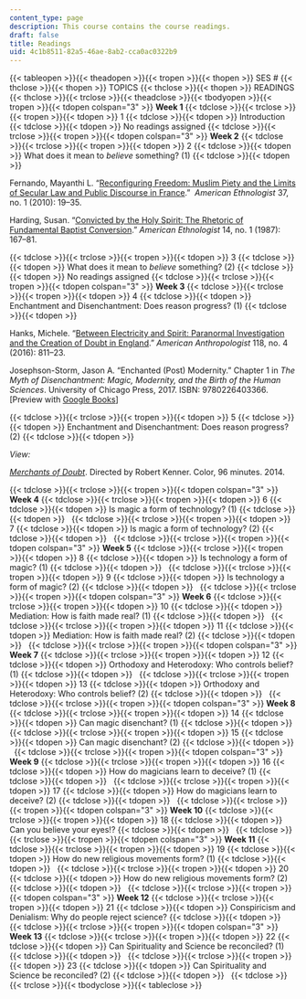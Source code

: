 ```yaml
---
content_type: page
description: This course contains the course readings.
draft: false
title: Readings
uid: 4c1b8511-82a5-46ae-8ab2-cca0ac0322b9
---
```

{{< tableopen >}}{{< theadopen >}}{{< tropen >}}{{< thopen >}}
SES #
{{< thclose >}}{{< thopen >}}
TOPICS
{{< thclose >}}{{< thopen >}}
READINGS
{{< thclose >}}{{< trclose >}}{{< theadclose >}}{{< tbodyopen >}}{{< tropen >}}{{< tdopen colspan="3" >}}
**Week 1**
{{< tdclose >}}{{< trclose >}}{{< tropen >}}{{< tdopen >}}
1
{{< tdclose >}}{{< tdopen >}}
Introduction
{{< tdclose >}}{{< tdopen >}}
No readings assigned
{{< tdclose >}}{{< trclose >}}{{< tropen >}}{{< tdopen colspan="3" >}}
**Week 2**
{{< tdclose >}}{{< trclose >}}{{< tropen >}}{{< tdopen >}}
2
{{< tdclose >}}{{< tdopen >}}
What does it mean to *believe* something? (1)
{{< tdclose >}}{{< tdopen >}}

Fernando, Mayanthi L. “[Reconfiguring Freedom: Muslim Piety and the Limits of Secular Law and Public Discourse in France](https://anthrosource.onlinelibrary.wiley.com/doi/full/10.1111/j.1548-1425.2010.01239.x).”  *American Ethnologist* 37, no. 1 (2010): 19–35.

Harding, Susan. “[Convicted by the Holy Spirit: The Rhetoric of](https://anthrosource.onlinelibrary.wiley.com/doi/10.1525/ae.1987.14.1.02a00100)    
[Fundamental Baptist Conversion](https://anthrosource.onlinelibrary.wiley.com/doi/10.1525/ae.1987.14.1.02a00100).” *American Ethnologist* 14, no. 1 (1987): 167–81.

{{< tdclose >}}{{< trclose >}}{{< tropen >}}{{< tdopen >}}
3
{{< tdclose >}}{{< tdopen >}}
What does it mean to *believe* something? (2)
{{< tdclose >}}{{< tdopen >}}
No readings assigned
{{< tdclose >}}{{< trclose >}}{{< tropen >}}{{< tdopen colspan="3" >}}
**Week 3**
{{< tdclose >}}{{< trclose >}}{{< tropen >}}{{< tdopen >}}
4
{{< tdclose >}}{{< tdopen >}}
Enchantment and Disenchantment: Does reason progress? (1)
{{< tdclose >}}{{< tdopen >}}

Hanks, Michele. “[Between Electricity and Spirit: Paranormal Investigation and the Creation of Doubt in England](https://anthrosource.onlinelibrary.wiley.com/doi/10.1111/aman.12684).” *American Anthropologist* 118, no. 4 (2016): 811–23.

Josephson-Storm, Jason A. “Enchanted (Post) Modernity.” Chapter 1 in *The Myth of Disenchantment: Magic, Modernity, and the Birth of the Human Sciences*. University of Chicago Press, 2017. ISBN: ‎9780226403366. \[Preview with [Google Books](https://www.google.com/books/edition/The_Myth_of_Disenchantment/j5UtDwAAQBAJ?hl=en&gbpv=1)\]

{{< tdclose >}}{{< trclose >}}{{< tropen >}}{{< tdopen >}}
5
{{< tdclose >}}{{< tdopen >}}
Enchantment and Disenchantment: Does reason progress? (2)
{{< tdclose >}}{{< tdopen >}}

*View:* 

[*Merchants of Doubt*](https://www.imdb.com/title/tt3675568/?ref_=fn_al_tt_1). Directed by Robert Kenner. Color, 96 minutes. 2014.

{{< tdclose >}}{{< trclose >}}{{< tropen >}}{{< tdopen colspan="3" >}}
**Week 4**
{{< tdclose >}}{{< trclose >}}{{< tropen >}}{{< tdopen >}}
6
{{< tdclose >}}{{< tdopen >}}
Is magic a form of technology? (1)
{{< tdclose >}}{{< tdopen >}}
 
{{< tdclose >}}{{< trclose >}}{{< tropen >}}{{< tdopen >}}
7
{{< tdclose >}}{{< tdopen >}}
Is magic a form of technology? (2)
{{< tdclose >}}{{< tdopen >}}
 
{{< tdclose >}}{{< trclose >}}{{< tropen >}}{{< tdopen colspan="3" >}}
**Week 5**
{{< tdclose >}}{{< trclose >}}{{< tropen >}}{{< tdopen >}}
8
{{< tdclose >}}{{< tdopen >}}
Is technology a form of magic? (1)
{{< tdclose >}}{{< tdopen >}}
 
{{< tdclose >}}{{< trclose >}}{{< tropen >}}{{< tdopen >}}
9
{{< tdclose >}}{{< tdopen >}}
Is technology a form of magic? (2)
{{< tdclose >}}{{< tdopen >}}
 
{{< tdclose >}}{{< trclose >}}{{< tropen >}}{{< tdopen colspan="3" >}}
**Week 6**
{{< tdclose >}}{{< trclose >}}{{< tropen >}}{{< tdopen >}}
10
{{< tdclose >}}{{< tdopen >}}
Mediation: How is faith made real? (1)
{{< tdclose >}}{{< tdopen >}}
 
{{< tdclose >}}{{< trclose >}}{{< tropen >}}{{< tdopen >}}
11
{{< tdclose >}}{{< tdopen >}}
Mediation: How is faith made real? (2)
{{< tdclose >}}{{< tdopen >}}
 
{{< tdclose >}}{{< trclose >}}{{< tropen >}}{{< tdopen colspan="3" >}}
**Week 7**
{{< tdclose >}}{{< trclose >}}{{< tropen >}}{{< tdopen >}}
12
{{< tdclose >}}{{< tdopen >}}
Orthodoxy and Heterodoxy: Who controls belief? (1)
{{< tdclose >}}{{< tdopen >}}
 
{{< tdclose >}}{{< trclose >}}{{< tropen >}}{{< tdopen >}}
13
{{< tdclose >}}{{< tdopen >}}
Orthodoxy and Heterodoxy: Who controls belief? (2)
{{< tdclose >}}{{< tdopen >}}
 
{{< tdclose >}}{{< trclose >}}{{< tropen >}}{{< tdopen colspan="3" >}}
**Week 8**
{{< tdclose >}}{{< trclose >}}{{< tropen >}}{{< tdopen >}}
14
{{< tdclose >}}{{< tdopen >}}
Can magic disenchant? (1)
{{< tdclose >}}{{< tdopen >}}
 
{{< tdclose >}}{{< trclose >}}{{< tropen >}}{{< tdopen >}}
15
{{< tdclose >}}{{< tdopen >}}
Can magic disenchant? (2)
{{< tdclose >}}{{< tdopen >}}
 
{{< tdclose >}}{{< trclose >}}{{< tropen >}}{{< tdopen colspan="3" >}}
**Week 9**
{{< tdclose >}}{{< trclose >}}{{< tropen >}}{{< tdopen >}}
16
{{< tdclose >}}{{< tdopen >}}
How do magicians learn to deceive? (1)
{{< tdclose >}}{{< tdopen >}}
 
{{< tdclose >}}{{< trclose >}}{{< tropen >}}{{< tdopen >}}
17
{{< tdclose >}}{{< tdopen >}}
How do magicians learn to deceive? (2)
{{< tdclose >}}{{< tdopen >}}
 
{{< tdclose >}}{{< trclose >}}{{< tropen >}}{{< tdopen colspan="3" >}}
**Week 10**
{{< tdclose >}}{{< trclose >}}{{< tropen >}}{{< tdopen >}}
18
{{< tdclose >}}{{< tdopen >}}
Can you believe your eyes!?
{{< tdclose >}}{{< tdopen >}}
 
{{< tdclose >}}{{< trclose >}}{{< tropen >}}{{< tdopen colspan="3" >}}
**Week 11**
{{< tdclose >}}{{< trclose >}}{{< tropen >}}{{< tdopen >}}
19
{{< tdclose >}}{{< tdopen >}}
How do new religious movements form? (1)
{{< tdclose >}}{{< tdopen >}}
 
{{< tdclose >}}{{< trclose >}}{{< tropen >}}{{< tdopen >}}
20
{{< tdclose >}}{{< tdopen >}}
How do new religious movements form? (2)
{{< tdclose >}}{{< tdopen >}}
 
{{< tdclose >}}{{< trclose >}}{{< tropen >}}{{< tdopen colspan="3" >}}
**Week 12**
{{< tdclose >}}{{< trclose >}}{{< tropen >}}{{< tdopen >}}
21
{{< tdclose >}}{{< tdopen >}}
Conspiricism and Denialism: Why do people reject science?
{{< tdclose >}}{{< tdopen >}}
 
{{< tdclose >}}{{< trclose >}}{{< tropen >}}{{< tdopen colspan="3" >}}
**Week 13**
{{< tdclose >}}{{< trclose >}}{{< tropen >}}{{< tdopen >}}
22
{{< tdclose >}}{{< tdopen >}}
Can Spirituality and Science be reconciled? (1)
{{< tdclose >}}{{< tdopen >}}
 
{{< tdclose >}}{{< trclose >}}{{< tropen >}}{{< tdopen >}}
23
{{< tdclose >}}{{< tdopen >}}
Can Spirituality and Science be reconciled? (2)
{{< tdclose >}}{{< tdopen >}}
 
{{< tdclose >}}{{< trclose >}}{{< tbodyclose >}}{{< tableclose >}}